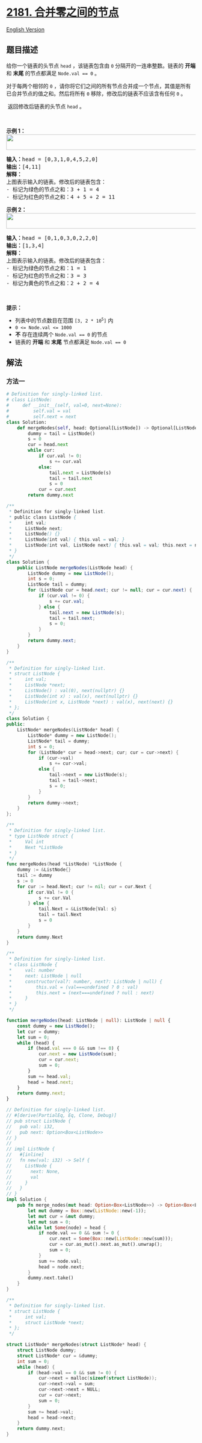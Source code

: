 # [2181. 合并零之间的节点](https://leetcode.cn/problems/merge-nodes-in-between-zeros)

[English Version](/solution/2100-2199/2181.Merge%20Nodes%20in%20Between%20Zeros/README_EN.md)

## 题目描述

<!-- 这里写题目描述 -->

<p>给你一个链表的头节点 <code>head</code> ，该链表包含由 <code>0</code> 分隔开的一连串整数。链表的 <strong>开端</strong> 和 <strong>末尾</strong> 的节点都满足 <code>Node.val == 0</code> 。</p>

<p>对于每两个相邻的 <code>0</code> ，请你将它们之间的所有节点合并成一个节点，其值是所有已合并节点的值之和。然后将所有 <code>0</code> 移除，修改后的链表不应该含有任何 <code>0</code> 。</p>

<p>&nbsp;返回修改后链表的头节点 <code>head</code> 。</p>

<p>&nbsp;</p>

<p><strong>示例 1：<br />
<img alt="" src="https://fastly.jsdelivr.net/gh/doocs/leetcode@main/solution/2100-2199/2181.Merge%20Nodes%20in%20Between%20Zeros/images/ex1-1.png" style="width: 600px; height: 41px;" /></strong></p>

<pre>
<strong>输入：</strong>head = [0,3,1,0,4,5,2,0]
<strong>输出：</strong>[4,11]
<strong>解释：</strong>
上图表示输入的链表。修改后的链表包含：
- 标记为绿色的节点之和：3 + 1 = 4
- 标记为红色的节点之和：4 + 5 + 2 = 11
</pre>

<p><strong>示例 2：<br />
<img alt="" src="https://fastly.jsdelivr.net/gh/doocs/leetcode@main/solution/2100-2199/2181.Merge%20Nodes%20in%20Between%20Zeros/images/ex2-1.png" style="width: 600px; height: 41px;" /></strong></p>

<pre>
<strong>输入：</strong>head = [0,1,0,3,0,2,2,0]
<strong>输出：</strong>[1,3,4]
<strong>解释：</strong>
上图表示输入的链表。修改后的链表包含：
- 标记为绿色的节点之和：1 = 1
- 标记为红色的节点之和：3 = 3
- 标记为黄色的节点之和：2 + 2 = 4
</pre>

<p>&nbsp;</p>

<p><strong>提示：</strong></p>

<ul>
	<li>列表中的节点数目在范围 <code>[3, 2 * 10<sup>5</sup>]</code> 内</li>
	<li><code>0 &lt;= Node.val &lt;= 1000</code></li>
	<li><strong>不</strong> 存在连续两个&nbsp;<code>Node.val == 0</code> 的节点</li>
	<li>链表的 <strong>开端</strong> 和 <strong>末尾</strong> 节点都满足 <code>Node.val == 0</code></li>
</ul>

## 解法

### 方法一

<!-- tabs:start -->

```python
# Definition for singly-linked list.
# class ListNode:
#     def __init__(self, val=0, next=None):
#         self.val = val
#         self.next = next
class Solution:
    def mergeNodes(self, head: Optional[ListNode]) -> Optional[ListNode]:
        dummy = tail = ListNode()
        s = 0
        cur = head.next
        while cur:
            if cur.val != 0:
                s += cur.val
            else:
                tail.next = ListNode(s)
                tail = tail.next
                s = 0
            cur = cur.next
        return dummy.next
```

```java
/**
 * Definition for singly-linked list.
 * public class ListNode {
 *     int val;
 *     ListNode next;
 *     ListNode() {}
 *     ListNode(int val) { this.val = val; }
 *     ListNode(int val, ListNode next) { this.val = val; this.next = next; }
 * }
 */
class Solution {
    public ListNode mergeNodes(ListNode head) {
        ListNode dummy = new ListNode();
        int s = 0;
        ListNode tail = dummy;
        for (ListNode cur = head.next; cur != null; cur = cur.next) {
            if (cur.val != 0) {
                s += cur.val;
            } else {
                tail.next = new ListNode(s);
                tail = tail.next;
                s = 0;
            }
        }
        return dummy.next;
    }
}
```

```cpp
/**
 * Definition for singly-linked list.
 * struct ListNode {
 *     int val;
 *     ListNode *next;
 *     ListNode() : val(0), next(nullptr) {}
 *     ListNode(int x) : val(x), next(nullptr) {}
 *     ListNode(int x, ListNode *next) : val(x), next(next) {}
 * };
 */
class Solution {
public:
    ListNode* mergeNodes(ListNode* head) {
        ListNode* dummy = new ListNode();
        ListNode* tail = dummy;
        int s = 0;
        for (ListNode* cur = head->next; cur; cur = cur->next) {
            if (cur->val)
                s += cur->val;
            else {
                tail->next = new ListNode(s);
                tail = tail->next;
                s = 0;
            }
        }
        return dummy->next;
    }
};
```

```go
/**
 * Definition for singly-linked list.
 * type ListNode struct {
 *     Val int
 *     Next *ListNode
 * }
 */
func mergeNodes(head *ListNode) *ListNode {
	dummy := &ListNode{}
	tail := dummy
	s := 0
	for cur := head.Next; cur != nil; cur = cur.Next {
		if cur.Val != 0 {
			s += cur.Val
		} else {
			tail.Next = &ListNode{Val: s}
			tail = tail.Next
			s = 0
		}
	}
	return dummy.Next
}
```

```ts
/**
 * Definition for singly-linked list.
 * class ListNode {
 *     val: number
 *     next: ListNode | null
 *     constructor(val?: number, next?: ListNode | null) {
 *         this.val = (val===undefined ? 0 : val)
 *         this.next = (next===undefined ? null : next)
 *     }
 * }
 */

function mergeNodes(head: ListNode | null): ListNode | null {
    const dummy = new ListNode();
    let cur = dummy;
    let sum = 0;
    while (head) {
        if (head.val === 0 && sum !== 0) {
            cur.next = new ListNode(sum);
            cur = cur.next;
            sum = 0;
        }
        sum += head.val;
        head = head.next;
    }
    return dummy.next;
}
```

```rust
// Definition for singly-linked list.
// #[derive(PartialEq, Eq, Clone, Debug)]
// pub struct ListNode {
//   pub val: i32,
//   pub next: Option<Box<ListNode>>
// }
//
// impl ListNode {
//   #[inline]
//   fn new(val: i32) -> Self {
//     ListNode {
//       next: None,
//       val
//     }
//   }
// }
impl Solution {
    pub fn merge_nodes(mut head: Option<Box<ListNode>>) -> Option<Box<ListNode>> {
        let mut dummy = Box::new(ListNode::new(-1));
        let mut cur = &mut dummy;
        let mut sum = 0;
        while let Some(node) = head {
            if node.val == 0 && sum != 0 {
                cur.next = Some(Box::new(ListNode::new(sum)));
                cur = cur.as_mut().next.as_mut().unwrap();
                sum = 0;
            }
            sum += node.val;
            head = node.next;
        }
        dummy.next.take()
    }
}
```

```c
/**
 * Definition for singly-linked list.
 * struct ListNode {
 *     int val;
 *     struct ListNode *next;
 * };
 */

struct ListNode* mergeNodes(struct ListNode* head) {
    struct ListNode dummy;
    struct ListNode* cur = &dummy;
    int sum = 0;
    while (head) {
        if (head->val == 0 && sum != 0) {
            cur->next = malloc(sizeof(struct ListNode));
            cur->next->val = sum;
            cur->next->next = NULL;
            cur = cur->next;
            sum = 0;
        }
        sum += head->val;
        head = head->next;
    }
    return dummy.next;
}
```

<!-- tabs:end -->

<!-- end -->
